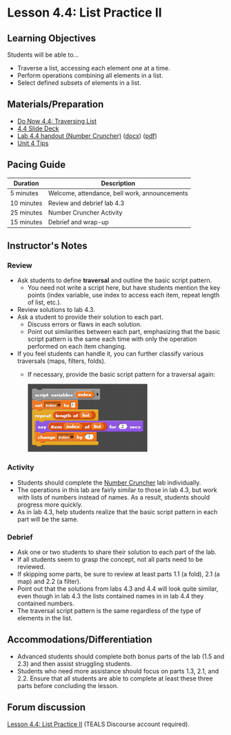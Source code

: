 # Lesson 4.4: List Practice II

## Learning Objectives

Students will be able to...

* Traverse a list, accessing each element one at a time.
* Perform operations combining all elements in a list.
* Select defined subsets of elements in a list.

## Materials/Preparation

* [Do Now 4.4: Traversing List](do_now_44.md)
* [4.4 Slide Deck](https://github.com/TEALSK12/introduction-to-computer-science/raw/master/slidedecks/TEALS%20SNAP%204.4.pptx)
* [Lab 4.4 handout (Number Cruncher)](lab_44.md) ([docx](https://github.com/TEALSK12/introduction-to-computer-science/raw/master/Unit%204%20Word/Lab%204.4%20Number%20Cruncher.docx)) ([pdf](https://github.com/TEALSK12/introduction-to-computer-science/raw/master/Unit%204%20PDF/Lab%204.4%20Number%20Cruncher.pdf))
* [Unit 4 Tips](unit_4_tips.md)

## Pacing Guide

| Duration   | Description                                   |
| ---------- | --------------------------------------------- |
| 5 minutes  | Welcome, attendance, bell work, announcements |
| 10 minutes | Review and debrief lab 4.3                    |
| 25 minutes | Number Cruncher Activity                      |
| 15 minutes | Debrief and wrap-up                           |

## Instructor's Notes

### Review

* Ask students to define **traversal** and outline the basic script pattern.
  * You need not write a script here, but have students mention the key points (index variable, use index to access each item, repeat length of list, etc.).
* Review solutions to lab 4.3.
* Ask a student to provide their solution to each part.
  * Discuss errors or flaws in each solution.
  * Point out similarities between each part, emphasizing that the basic script pattern is the same each time with only the operation performed on each item changing.
* If you feel students can handle it, you can further classify various traversals (maps, filters, folds).
  * If necessary, provide the basic script pattern for a traversal again:

    ![simple list traversal](../images/simple_list_traversal.png)

### Activity

* Students should complete the [Number Cruncher](lab_44.md) lab individually.
* The operations in this lab are fairly similar to those in lab 4.3, but work with lists of numbers instead of names.  As a result, students should progress more quickly.
* As in lab 4.3, help students realize that the basic script pattern in each part will be the same.

### Debrief

* Ask one or two students to share their solution to each part of the lab.
* If all students seem to grasp the concept, not all parts need to be reviewed.
* If skipping some parts, be sure to review at least parts 1.1 (a fold), 2.1 (a map) and 2.2 (a filter).
* Point out that the solutions from labs 4.3 and 4.4 will look quite similar, even though in lab 4.3 the lists contained names in in lab 4.4 they contained numbers.
* The traversal script pattern is the same regardless of the type of elements in the list.

## Accommodations/Differentiation

* Advanced students should complete both bonus parts of the lab (1.5 and 2.3) and then assist struggling students.
* Students who need more assistance should focus on parts 1.3, 2.1, and 2.2.  Ensure that all students are able to complete at least these three parts before concluding the lesson.

## Forum discussion

[Lesson 4.4: List Practice II](http://forums.tealsk12.org/c/intro-unit-4-lists/lesson-4-4-list-practice-ii) (TEALS Discourse account required).
